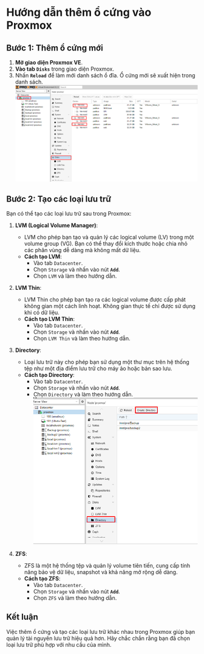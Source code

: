 # Hướng dẫn thêm ổ cứng vào Proxmox

## Bước 1: Thêm ổ cứng mới
1. **Mở giao diện Proxmox VE**.
2. **Vào tab `Disks`** trong giao diện Proxmox.
3. Nhấn **`Reload`** để làm mới danh sách ổ đĩa. Ổ cứng mới sẽ xuất hiện trong danh sách.
![Command Prompt](https://github.com/cuongnvvietis/NhanHoa/blob/main/Docs/Picture/Proxmox/Screenshot_11.png)
## Bước 2: Tạo các loại lưu trữ
Bạn có thể tạo các loại lưu trữ sau trong Proxmox:

1. **LVM (Logical Volume Manager)**:
   - LVM cho phép bạn tạo và quản lý các logical volume (LV) trong một volume group (VG). Bạn có thể thay đổi kích thước hoặc chia nhỏ các phân vùng dễ dàng mà không mất dữ liệu.
   - **Cách tạo LVM**:
     - Vào tab `Datacenter`.
     - Chọn `Storage` và nhấn vào nút **`Add`**.
     - Chọn `LVM` và làm theo hướng dẫn.

2. **LVM Thin**:
   - LVM Thin cho phép bạn tạo ra các logical volume được cấp phát không gian một cách linh hoạt. Không gian thực tế chỉ được sử dụng khi có dữ liệu.
   - **Cách tạo LVM Thin**:
     - Vào tab `Datacenter`.
     - Chọn `Storage` và nhấn vào nút **`Add`**.
     - Chọn `LVM Thin` và làm theo hướng dẫn.

3. **Directory**:
   - Loại lưu trữ này cho phép bạn sử dụng một thư mục trên hệ thống tệp như một địa điểm lưu trữ cho máy ảo hoặc bản sao lưu.
   - **Cách tạo Directory**:
     - Vào tab `Datacenter`.
     - Chọn `Storage` và nhấn vào nút **`Add`**.
     - Chọn `Directory` và làm theo hướng dẫn.
![Command Prompt](https://github.com/cuongnvvietis/NhanHoa/blob/main/Docs/Picture/Proxmox/Screenshot_12.png)

4. **ZFS**:
   - ZFS là một hệ thống tệp và quản lý volume tiên tiến, cung cấp tính năng bảo vệ dữ liệu, snapshot và khả năng mở rộng dễ dàng.
   - **Cách tạo ZFS**:
     - Vào tab `Datacenter`.
     - Chọn `Storage` và nhấn vào nút **`Add`**.
     - Chọn `ZFS` và làm theo hướng dẫn.

## Kết luận
Việc thêm ổ cứng và tạo các loại lưu trữ khác nhau trong Proxmox giúp bạn quản lý tài nguyên lưu trữ hiệu quả hơn. Hãy chắc chắn rằng bạn đã chọn loại lưu trữ phù hợp với nhu cầu của mình.
